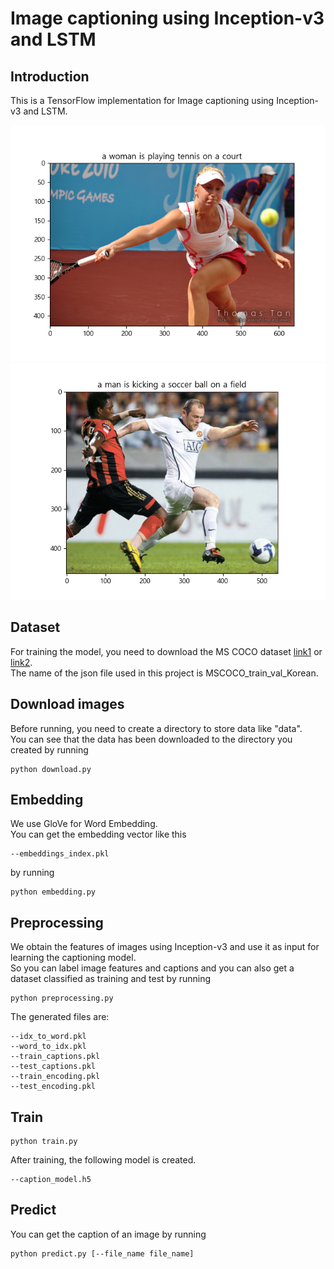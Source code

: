 # Image captioning using Inception-v3 and LSTM

## Introduction
This is a TensorFlow implementation for Image captioning using Inception-v3 and LSTM.

![image](https://github.com/byunghyun23/image-captioning/blob/main/assets/fig_1.png)
![image](https://github.com/byunghyun23/image-captioning/blob/main/assets/fig_2.png)

## Dataset
For training the model, you need to download the MS COCO dataset [link1](https://www.aihub.or.kr/) or [link2](https://cocodataset.org).  
The name of the json file used in this project is MSCOCO_train_val_Korean.

## Download images
Before running, you need to create a directory to store data like "data".  
You can see that the data has been downloaded to the directory you created by running
```
python download.py
```

## Embedding
We use GloVe for Word Embedding.  
You can get the embedding vector like this
```
--embeddings_index.pkl
```
by running
```
python embedding.py
```

## Preprocessing
We obtain the features of images using Inception-v3 and use it as input for learning the captioning model.  
So you can label image features and captions and you can also get a dataset classified as training and test by running
```
python preprocessing.py
```
The generated files are:
```
--idx_to_word.pkl
--word_to_idx.pkl
--train_captions.pkl
--test_captions.pkl
--train_encoding.pkl
--test_encoding.pkl
```

## Train
```
python train.py
```
After training, the following model is created.
```
--caption_model.h5
```

## Predict
You can get the caption of an image by running
```
python predict.py [--file_name file_name]
```
